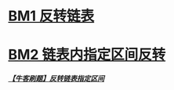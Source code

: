 # [BM1 反转链表](https://www.nowcoder.com/practice/75e878df47f24fdc9dc3e400ec6058ca?tpId=295&tqId=23286&ru=/exam/oj&qru=/ta/format-top101/question-ranking&sourceUrl=%2Fexam%2Foj)
# [BM2 链表内指定区间反转](https://www.nowcoder.com/practice/b58434e200a648c589ca2063f1faf58c?tpId=295&tags=&title=&difficulty=0&judgeStatus=0&rp=0&sourceUrl=%2Fexam%2Foj)
##### [【牛客刷题】反转链表指定区间](https://www.bilibili.com/video/BV1sa411M7f5/?vd_source=7dcf87705508bce13d8f13b1b05c8252)
